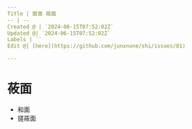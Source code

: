 ```yaml
---
Title | 面食 莜面
-- | --
Created @ | `2024-06-15T07:52:02Z`
Updated @| `2024-06-15T07:52:02Z`
Labels | ``
Edit @| [here](https://github.com/junxnone/shi/issues/81)

---
```

# 莜面

- 和面
- 搓莜面
